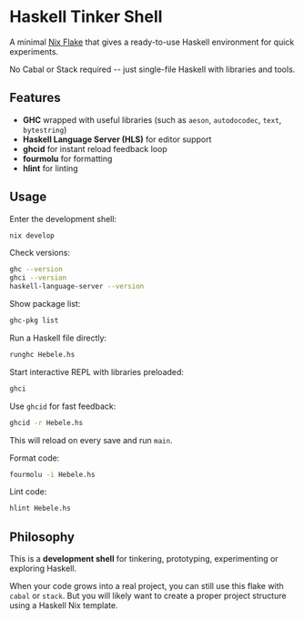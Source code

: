 # Haskell Tinker Shell

A minimal [Nix Flake](https://nixos.wiki/wiki/Flakes) that gives a ready-to-use
Haskell environment for quick experiments.

No Cabal or Stack required -- just single-file Haskell with libraries and tools.

## Features

- **GHC** wrapped with useful libraries (such as `aeson`, `autodocodec`, `text`,
  `bytestring`)
- **Haskell Language Server (HLS)** for editor support
- **ghcid** for instant reload feedback loop
- **fourmolu** for formatting
- **hlint** for linting

## Usage

Enter the development shell:

```sh
nix develop
```

Check versions:

```sh
ghc --version
ghci --version
haskell-language-server --version
```

Show package list:

```sh
ghc-pkg list
```

Run a Haskell file directly:

```sh
runghc Hebele.hs
```

Start interactive REPL with libraries preloaded:

```sh
ghci
```

Use `ghcid` for fast feedback:

```sh
ghcid -r Hebele.hs
```

This will reload on every save and run `main`.

Format code:

```sh
fourmolu -i Hebele.hs
```

Lint code:

```sh
hlint Hebele.hs
```

## Philosophy

This is a **development shell** for tinkering, prototyping, experimenting or
exploring Haskell.

When your code grows into a real project, you can still use this flake with
`cabal` or `stack`. But you will likely want to create a proper project
structure using a Haskell Nix template.
